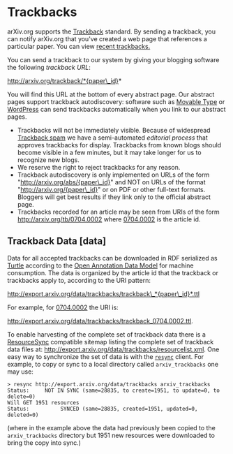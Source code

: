 Trackbacks
==========

arXiv.org supports the
[Trackback](http://en.wikipedia.org/wiki/Trackback) standard. By sending
a trackback, you can notify arXiv.org that you've created a web page
that references a particular paper. You can view [recent
trackbacks.](http://arxiv.org/tb/recent)

You can send a trackback to our system by giving your blogging software
the following *trackback URL*:

http://arxiv.org/trackback/*{paper\_id}*

You will find this URL at the bottom of every abstract page. Our
abstract pages support trackback autodiscovery: software such as
[Movable Type](http://www.sixapart.com/movabletype/) or
[WordPress](http://wordpress.org/) can send trackbacks automatically
when you link to our abstract pages.

-   Trackbacks will not be immediately visible. Because of widespread
    [Trackback
    spam](http://www.theregister.co.uk/2005/01/31/link_spamer_interview/)
    we have a semi-automated *editorial process* that approves
    trackbacks for display. Trackbacks from known blogs should become
    visible in a few minutes, but it may take longer for us to recognize
    new blogs.
-   We reserve the right to reject trackbacks for any reason.
-   Trackback autodiscovery is only implemented on URLs of the form
    "http://arxiv.org/abs/{paper\_id}" and NOT on URLs of the format
    "http://arxiv.org/{paper\_id}" or on PDF or other full-text formats.
    Bloggers will get best results if they link only to the official
    abstract page.
-   Trackbacks recorded for an article may be seen from URIs of the form
    <http://arxiv.org/tb/0704.0002> where [0704.0002](/abs/0704.0002) is
    the article id.

Trackback Data [data]
--------------

Data for all accepted trackbacks can be downloaded in RDF serialized as
[Turtle](http://www.w3.org/TR/turtle/) according to the [Open Annotation
Data Model](http://www.openannotation.org/spec/core/) for machine
consumption. The data is organized by the article id that the trackback
or trackbacks apply to, according to the URI pattern:

http://export.arxiv.org/data/trackbacks/trackback\_*{paper\_id}*.ttl

For example, for [0704.0002](/abs/0704.0002) the URI is:

<http://export.arxiv.org/data/trackbacks/trackback_0704.0002.ttl>.

To enable harvesting of the complete set of trackback data there is a
[ResourceSync](http://www.openarchives.org/rs/1.0/resourcesync)
compatible sitemap listing the complete set of trackback data files at:
<http://export.arxiv.org/data/trackbacks/resourcelist.xml>. One easy way
to synchronize the set of data is with the
[`resync`](https://pypi.python.org/pypi/resync) client. For example, to
copy or sync to a local directory called `arxiv_trackbacks` one may use:

    > resync http://export.arxiv.org/data/trackbacks arxiv_trackbacks
    Status:     NOT IN SYNC (same=28835, to create=1951, to update=0, to delete=0)
    Will GET 1951 resources
    Status:          SYNCED (same=28835, created=1951, updated=0, deleted=0)

(where in the example above the data had previously been copied to the
`arxiv_trackbacks` directory but 1951 new resources were downloaded to
bring the copy into sync.)
